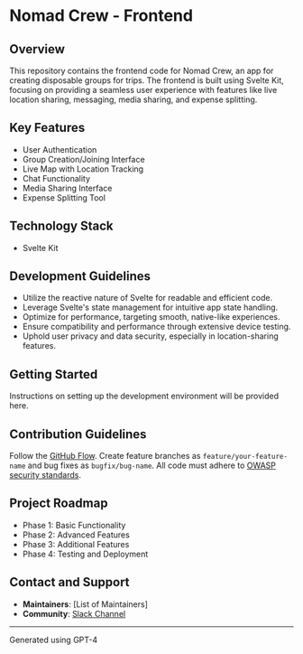 # Nomad Crew - Frontend

## Overview
This repository contains the frontend code for Nomad Crew, an app for creating disposable groups for trips. The frontend is built using Svelte Kit, focusing on providing a seamless user experience with features like live location sharing, messaging, media sharing, and expense splitting.

## Key Features
- User Authentication
- Group Creation/Joining Interface
- Live Map with Location Tracking
- Chat Functionality
- Media Sharing Interface
- Expense Splitting Tool

## Technology Stack
- Svelte Kit

## Development Guidelines
- Utilize the reactive nature of Svelte for readable and efficient code.
- Leverage Svelte's state management for intuitive app state handling.
- Optimize for performance, targeting smooth, native-like experiences.
- Ensure compatibility and performance through extensive device testing.
- Uphold user privacy and data security, especially in location-sharing features.

## Getting Started
Instructions on setting up the development environment will be provided here.

## Contribution Guidelines
Follow the [GitHub Flow](https://docs.github.com/en/get-started/quickstart/github-flow). Create feature branches as `feature/your-feature-name` and bug fixes as `bugfix/bug-name`. All code must adhere to [OWASP security standards](https://owasp.org/www-project-mobile-app-security/).

## Project Roadmap
- Phase 1: Basic Functionality
- Phase 2: Advanced Features
- Phase 3: Additional Features
- Phase 4: Testing and Deployment

## Contact and Support
- **Maintainers**: [List of Maintainers]
- **Community**: [Slack Channel](https://join.slack.com/t/slack-les9847/shared_invite/zt-2a0dqjzvk-YLC9TQFBExNnPFsH9yAB6g)

---
Generated using GPT-4
